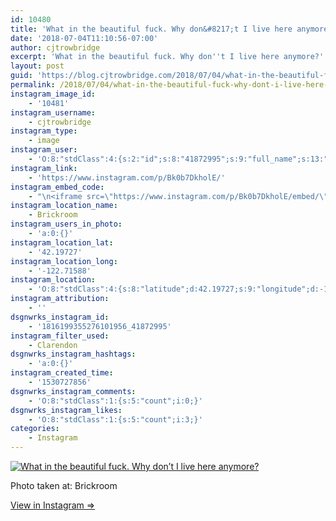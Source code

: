 ```yaml
---
id: 10480
title: 'What in the beautiful fuck. Why don&#8217;t I live here anymore?'
date: '2018-07-04T11:10:56-07:00'
author: cjtrowbridge
excerpt: 'What in the beautiful fuck. Why don''t I live here anymore?'
layout: post
guid: 'https://blog.cjtrowbridge.com/2018/07/04/what-in-the-beautiful-fuck-why-dont-i-live-here-anymore/'
permalink: /2018/07/04/what-in-the-beautiful-fuck-why-dont-i-live-here-anymore/
instagram_image_id:
    - '10481'
instagram_username:
    - cjtrowbridge
instagram_type:
    - image
instagram_user:
    - 'O:8:"stdClass":4:{s:2:"id";s:8:"41872995";s:9:"full_name";s:13:"CJ Trowbridge";s:15:"profile_picture";s:182:"https://scontent.cdninstagram.com/vp/bdb3dc682730332976d1b56b290153a5/5BE0461C/t51.2885-19/s150x150/13724650_1188772791164794_142557231_a.jpg?efg=eyJ1cmxnZW4iOiJ1cmxnZW5fZnJvbV9pZyJ9";s:8:"username";s:12:"cjtrowbridge";}'
instagram_link:
    - 'https://www.instagram.com/p/Bk0b7DkholE/'
instagram_embed_code:
    - "\n<iframe src=\"https://www.instagram.com/p/Bk0b7DkholE/embed/\" width=\"612\" height=\"710\" frameborder=\"0\" scrolling=\"no\" allowtransparency=\"true\" class=\"insta-image-embed\"></iframe>\n"
instagram_location_name:
    - Brickroom
instagram_users_in_photo:
    - 'a:0:{}'
instagram_location_lat:
    - '42.19727'
instagram_location_long:
    - '-122.71588'
instagram_location:
    - 'O:8:"stdClass":4:{s:8:"latitude";d:42.19727;s:9:"longitude";d:-122.71588;s:4:"name";s:9:"Brickroom";s:2:"id";i:355719002;}'
instagram_attribution:
    - ''
dsgnwrks_instagram_id:
    - '1816199355276101956_41872995'
instagram_filter_used:
    - Clarendon
dsgnwrks_instagram_hashtags:
    - 'a:0:{}'
instagram_created_time:
    - '1530727856'
dsgnwrks_instagram_comments:
    - 'O:8:"stdClass":1:{s:5:"count";i:0;}'
dsgnwrks_instagram_likes:
    - 'O:8:"stdClass":1:{s:5:"count";i:3;}'
categories:
    - Instagram
---
```


[![What in the beautiful fuck. Why don’t I live here anymore?](https://blog.cjtrowbridge.com/wp-content/uploads/2018/07/1530727856-1-1.jpg)](https://www.instagram.com/p/Bk0b7DkholE/)

Photo taken at: Brickroom

[View in Instagram ⇒](https://www.instagram.com/p/Bk0b7DkholE/)
